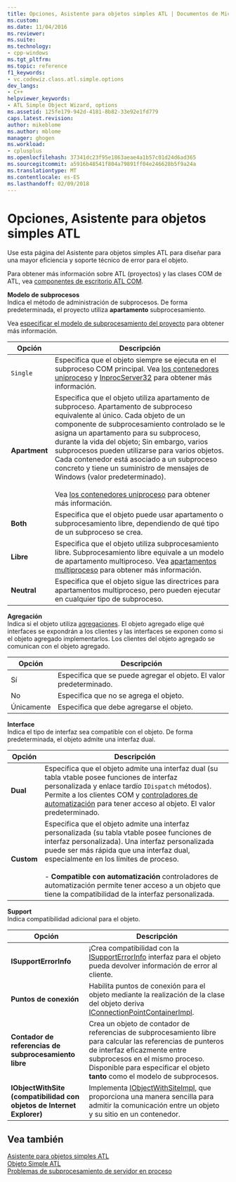 ```yaml
---
title: Opciones, Asistente para objetos simples ATL | Documentos de Microsoft
ms.custom: 
ms.date: 11/04/2016
ms.reviewer: 
ms.suite: 
ms.technology:
- cpp-windows
ms.tgt_pltfrm: 
ms.topic: reference
f1_keywords:
- vc.codewiz.class.atl.simple.options
dev_langs:
- C++
helpviewer_keywords:
- ATL Simple Object Wizard, options
ms.assetid: 125fe179-942d-4181-8b82-33e92e1fd779
caps.latest.revision: 
author: mikeblome
ms.author: mblome
manager: ghogen
ms.workload:
- cplusplus
ms.openlocfilehash: 37341dc23f95e1863aeae4a1b57c01d24d6ad365
ms.sourcegitcommit: a5916b48541f804a79891ff04e246628b5f9a24a
ms.translationtype: MT
ms.contentlocale: es-ES
ms.lasthandoff: 02/09/2018
---
```

# <a name="options-atl-simple-object-wizard"></a>Opciones, Asistente para objetos simples ATL
Use esta página del Asistente para objetos simples ATL para diseñar para una mayor eficiencia y soporte técnico de error para el objeto.  
  
 Para obtener más información sobre ATL (proyectos) y las clases COM de ATL, vea [componentes de escritorio ATL COM](../../atl/atl-com-desktop-components.md).  
  
 **Modelo de subprocesos**  
 Indica el método de administración de subprocesos. De forma predeterminada, el proyecto utiliza **apartamento** subprocesamiento.  
  
 Vea [especificar el modelo de subprocesamiento del proyecto](../../atl/specifying-the-threading-model-for-a-project-atl.md) para obtener más información.  
  
|Opción|Descripción|  
|------------|-----------------|  
|`Single`|Especifica que el objeto siempre se ejecuta en el subproceso COM principal. Vea [los contenedores uniproceso](http://msdn.microsoft.com/library/windows/desktop/ms680112) y [InprocServer32](http://msdn.microsoft.com/library/windows/desktop/ms682390) para obtener más información.|  
|**Apartment**|Especifica que el objeto utiliza apartamento de subproceso. Apartamento de subproceso equivalente al único. Cada objeto de un componente de subprocesamiento controlado se le asigna un apartamento para su subproceso, durante la vida del objeto; Sin embargo, varios subprocesos pueden utilizarse para varios objetos. Cada contenedor está asociado a un subproceso concreto y tiene un suministro de mensajes de Windows (valor predeterminado).<br /><br /> Vea [los contenedores uniproceso](http://msdn.microsoft.com/library/windows/desktop/ms680112) para obtener más información.|  
|**Both**|Especifica que el objeto puede usar apartamento o subprocesamiento libre, dependiendo de qué tipo de un subproceso se crea.|  
|**Libre**|Especifica que el objeto utiliza subprocesamiento libre. Subprocesamiento libre equivale a un modelo de apartamento multiproceso. Vea [apartamentos multiproceso](http://msdn.microsoft.com/library/windows/desktop/ms693421) para obtener más información.|  
|**Neutral**|Especifica que el objeto sigue las directrices para apartamentos multiproceso, pero pueden ejecutar en cualquier tipo de subproceso.|  
  
 **Agregación**  
 Indica si el objeto utiliza [agregaciones](http://msdn.microsoft.com/library/windows/desktop/ms686558). El objeto agregado elige qué interfaces se expondrán a los clientes y las interfaces se exponen como si el objeto agregado implementarlos. Los clientes del objeto agregado se comunican con el objeto agregado.  
  
|Opción|Descripción|  
|------------|-----------------|  
|Sí|Especifica que se puede agregar el objeto. El valor predeterminado.|  
|No|Especifica que no se agrega el objeto.|  
|Únicamente|Especifica que debe agregarse el objeto.|  
  
 **Interface**  
 Indica el tipo de interfaz sea compatible con el objeto. De forma predeterminada, el objeto admite una interfaz dual.  
  
|Opción|Descripción|  
|------------|-----------------|  
|**Dual**|Especifica que el objeto admite una interfaz dual (su tabla vtable posee funciones de interfaz personalizada y enlace tardío `IDispatch` métodos). Permite a los clientes COM y [controladores de automatización](../../mfc/automation-clients.md) para tener acceso al objeto. El valor predeterminado.|  
|**Custom**|Especifica que el objeto admite una interfaz personalizada (su tabla vtable posee funciones de interfaz personalizada). Una interfaz personalizada puede ser más rápida que una interfaz dual, especialmente en los límites de proceso.<br /><br /> -   **Compatible con automatización** controladores de automatización permite tener acceso a un objeto que tiene la compatibilidad de la interfaz personalizada.|  
  
 **Support**  
 Indica compatibilidad adicional para el objeto.  
  
|Opción|Descripción|  
|------------|-----------------|  
|**ISupportErrorInfo**|¡Crea compatibilidad con la [ISupportErrorInfo](../../atl/reference/isupporterrorinfoimpl-class.md) interfaz para el objeto pueda devolver información de error al cliente.|  
|**Puntos de conexión**|Habilita puntos de conexión para el objeto mediante la realización de la clase del objeto deriva [IConnectionPointContainerImpl](../../atl/reference/iconnectionpointcontainerimpl-class.md).|  
|**Contador de referencias de subprocesamiento libre**|Crea un objeto de contador de referencias de subprocesamiento libre para calcular las referencias de punteros de interfaz eficazmente entre subprocesos en el mismo proceso. Disponible para especificar el objeto **tanto** como el modelo de subprocesos.|  
|**IObjectWithSite (compatibilidad con objetos de Internet Explorer)**|Implementa [IObjectWithSiteImpl](../../atl/reference/iobjectwithsiteimpl-class.md), que proporciona una manera sencilla para admitir la comunicación entre un objeto y su sitio en un contenedor.|  
  
## <a name="see-also"></a>Vea también  
 [Asistente para objetos simples ATL](../../atl/reference/atl-simple-object-wizard.md)   
 [Objeto Simple ATL](../../atl/reference/adding-an-atl-simple-object.md)   
 [Problemas de subprocesamiento de servidor en proceso](http://msdn.microsoft.com/library/windows/desktop/ms687205)

